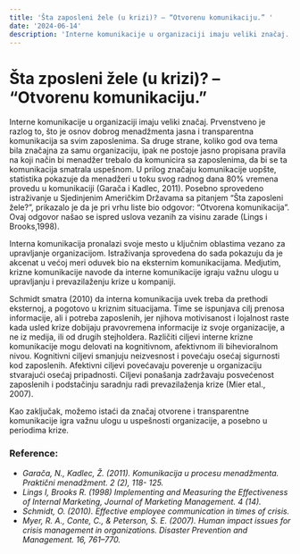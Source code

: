```yaml
---
title: 'Šta zaposleni žele (u krizi)? – “Otvorenu komunikaciju.” '
date: '2024-06-14'
description: 'Interne komunikacije u organizaciji imaju veliki značaj. Prvenstveno je razlog to, što je osnov dobrog menadžmenta jasna i transparentna komunikacija sa svim zaposlenima.'
---
```


# Šta zposleni žele (u krizi)? – “Otvorenu komunikaciju.”

Interne komunikacije u organizaciji imaju veliki značaj. Prvenstveno je razlog to, što je osnov dobrog menadžmenta jasna i transparentna komunikacija sa svim zaposlenima. Sa druge strane, koliko god ova tema bila značajna za samu organizaciju, ipak ne postoje jasno propisana pravila na koji način bi menadžer trebalo da komunicira sa zaposlenima, da bi se ta komunikacija smatrala uspešnom. U prilog značaju komunikacije uopšte, statistika pokazuje da menadžeri u toku svog radnog dana 80% vremena provedu u komunikaciji (Garača i Kadlec, 2011). Posebno sprovedeno istraživanje u Sjedinjenim Američkim Državama sa pitanjem “Šta zaposleni žele?”, prikazalo je da je pri vrhu liste bio odgovor: “Otvorena komunikacija”. Ovaj odgovor našao se ispred uslova vezanih za visinu zarade (Lings i Brooks,1998).

Interna komunikacija pronalazi svoje mesto u ključnim oblastima vezano za upravljanje organizacijom. Istraživanja sprovedena do sada pokazuju da je akcenat u većoj meri oduvek bio na eksternim komunikacijama. Medjutim, krizne komunikacije navode da interne komunikacije igraju važnu ulogu u upravljanju i prevazilaženju krize u kompaniji.

Schmidt smatra (2010) da interna komunikacija uvek treba da prethodi eksternoj, a pogotovo u kriznim situacijama. Time se ispunjava cilj prenosa informacije, ali i potreba zaposlenih, jer njihova motivisanost i lojalnost raste kada usled krize dobijaju pravovremena informacije iz svoje organizacije, a ne iz medija, ili od drugih stejholdera. Različiti ciljevi interne krizne komunikacije mogu delovati na kognitivnom, afektivnom ili bihevioralnom nivou. Kognitivni ciljevi smanjuju neizvesnost i povećaju osećaj sigurnosti kod zaposlenih. Afektivni ciljevi povećavaju poverenje u organizaciju stvarajući osećaj pripadnosti. Ciljevi ponašanja zadržavaju posvećenost zaposlenih i podstačinju saradnju radi prevazilaženja krize (Mier etal., 2007).

Kao zaključak, možemo istaći da značaj otvorene i transparentne komunikacije igra važnu ulogu u uspešnosti organizacije, a posebno u periodima krize.

### Reference:

- _Garača, N., Kadlec, Ž. (2011). Komunikacija u procesu menadžmenta. Praktični menadžment. 2 (2), 118- 125._
- _Lings I, Brooks R. (1998) Implementing and Measuring the Effectiveness of Internal Marketing, Journal of
  Marketing Management. 4 (14)._
- _Schmidt, O. (2010). Effective employee communication in times of crisis._
- _Myer, R. A., Conte, C., &amp; Peterson, S. E. (2007). Human impact issues for crisis management in
  organizations. Disaster Prevention and Management. 16, 761–770._
